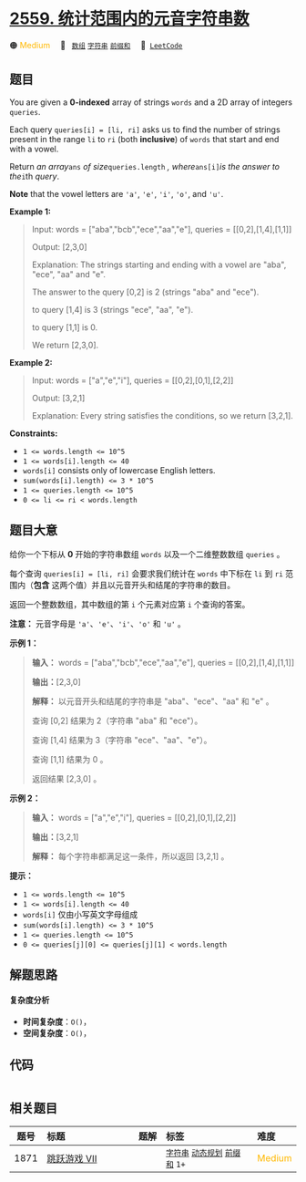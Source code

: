 # [2559. 统计范围内的元音字符串数](https://leetcode.com/problems/count-vowel-strings-in-ranges)

🟠 <font color=#ffb800>Medium</font>&emsp; 🔖&ensp; [`数组`](/tag/array.md) [`字符串`](/tag/string.md) [`前缀和`](/tag/prefix-sum.md)&emsp; 🔗&ensp;[`LeetCode`](https://leetcode.com/problems/count-vowel-strings-in-ranges)

## 题目

You are given a **0-indexed** array of strings `words` and a 2D array of
integers `queries`.

Each query `queries[i] = [li, ri]` asks us to find the number of strings
present in the range `li` to `ri` (both **inclusive**) of `words` that start
and end with a vowel.

Return _an array_`ans` _of size_`queries.length` _, where_`ans[i]`_is the
answer to the_`i`th _query_.

**Note** that the vowel letters are `'a'`, `'e'`, `'i'`, `'o'`, and `'u'`.



**Example 1:**

> Input: words = ["aba","bcb","ece","aa","e"], queries = [[0,2],[1,4],[1,1]]
> 
> Output: [2,3,0]
> 
> Explanation: The strings starting and ending with a vowel are "aba", "ece", "aa" and "e".
> 
> The answer to the query [0,2] is 2 (strings "aba" and "ece").
> 
> to query [1,4] is 3 (strings "ece", "aa", "e").
> 
> to query [1,1] is 0.
> 
> We return [2,3,0].

**Example 2:**

> Input: words = ["a","e","i"], queries = [[0,2],[0,1],[2,2]]
> 
> Output: [3,2,1]
> 
> Explanation: Every string satisfies the conditions, so we return [3,2,1].



**Constraints:**

  * `1 <= words.length <= 10^5`
  * `1 <= words[i].length <= 40`
  * `words[i]` consists only of lowercase English letters.
  * `sum(words[i].length) <= 3 * 10^5`
  * `1 <= queries.length <= 10^5`
  * `0 <= li <= ri < words.length`


## 题目大意

给你一个下标从 **0** 开始的字符串数组 `words` 以及一个二维整数数组 `queries` 。

每个查询 `queries[i] = [li, ri]` 会要求我们统计在 `words` 中下标在 `li` 到 `ri` 范围内（**包含**
这两个值）并且以元音开头和结尾的字符串的数目。

返回一个整数数组，其中数组的第 `i` 个元素对应第 `i` 个查询的答案。

**注意：** 元音字母是 `'a'`、`'e'`、`'i'`、`'o'` 和 `'u'` 。



**示例 1：**

> 
> 
> 
> 
> 
> **输入：** words = ["aba","bcb","ece","aa","e"], queries = [[0,2],[1,4],[1,1]]
> 
> **输出：**[2,3,0]
> 
> **解释：** 以元音开头和结尾的字符串是 "aba"、"ece"、"aa" 和 "e" 。
> 
> 查询 [0,2] 结果为 2（字符串 "aba" 和 "ece"）。
> 
> 查询 [1,4] 结果为 3（字符串 "ece"、"aa"、"e"）。
> 
> 查询 [1,1] 结果为 0 。
> 
> 返回结果 [2,3,0] 。
> 
> 

**示例 2：**

> 
> 
> 
> 
> 
> **输入：** words = ["a","e","i"], queries = [[0,2],[0,1],[2,2]]
> 
> **输出：**[3,2,1]
> 
> **解释：** 每个字符串都满足这一条件，所以返回 [3,2,1] 。



**提示：**

  * `1 <= words.length <= 10^5`
  * `1 <= words[i].length <= 40`
  * `words[i]` 仅由小写英文字母组成
  * `sum(words[i].length) <= 3 * 10^5`
  * `1 <= queries.length <= 10^5`
  * `0 <= queries[j][0] <= queries[j][1] < words.length`


## 解题思路

#### 复杂度分析

- **时间复杂度**：`O()`，
- **空间复杂度**：`O()`，

## 代码

```javascript

```

## 相关题目

<!-- prettier-ignore -->
| 题号 | 标题 | 题解 | 标签 | 难度 |
| :------: | :------ | :------: | :------ | :------ |
| 1871 | [跳跃游戏 VII](https://leetcode.com/problems/jump-game-vii) |  |  [`字符串`](/tag/string.md) [`动态规划`](/tag/dynamic-programming.md) [`前缀和`](/tag/prefix-sum.md) `1+` | <font color=#ffb800>Medium</font> |

<style>
.blue {
    background-color: #096dd9;
    padding: 0.25rem 0.5rem;
    margin: 0;
    font-size: 0.85em;
    border-radius: 3px;
    color: white;
    font-weight: 500;
}
table th:first-of-type { width: 10%; }
table th:nth-of-type(2) { width: 35%; }
table th:nth-of-type(3) { width: 10%; }
table th:nth-of-type(4) { width: 35%; }
table th:nth-of-type(5) { width: 10%; }
</style>
